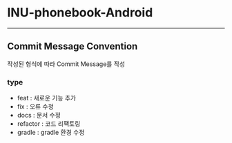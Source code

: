 # INU-phonebook-Android
---

## Commit Message Convention
작성된 형식에 따라 Commit Message를 작성

### type
- feat : 새로운 기능 추가
- fix : 오류 수정
- docs : 문서 수정
- refactor : 코드 리팩토링
- gradle : gradle 환경 수정
